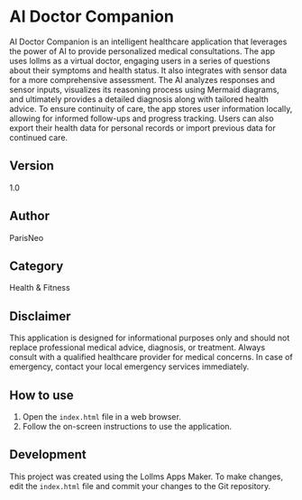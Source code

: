 
# AI Doctor Companion

AI Doctor Companion is an intelligent healthcare application that leverages the power of AI to provide personalized medical consultations. The app uses lollms as a virtual doctor, engaging users in a series of questions about their symptoms and health status. It also integrates with sensor data for a more comprehensive assessment. The AI analyzes responses and sensor inputs, visualizes its reasoning process using Mermaid diagrams, and ultimately provides a detailed diagnosis along with tailored health advice. To ensure continuity of care, the app stores user information locally, allowing for informed follow-ups and progress tracking. Users can also export their health data for personal records or import previous data for continued care.

## Version
1.0

## Author
ParisNeo

## Category
Health & Fitness

## Disclaimer
This application is designed for informational purposes only and should not replace professional medical advice, diagnosis, or treatment. Always consult with a qualified healthcare provider for medical concerns. In case of emergency, contact your local emergency services immediately.

## How to use
1. Open the `index.html` file in a web browser.
2. Follow the on-screen instructions to use the application.

## Development
This project was created using the Lollms Apps Maker. To make changes, edit the `index.html` file and commit your changes to the Git repository.
